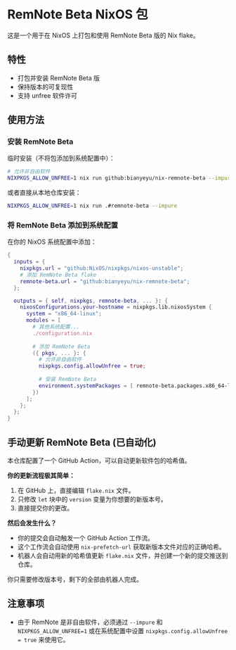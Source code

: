 # RemNote Beta NixOS 包

这是一个用于在 NixOS 上打包和使用 RemNote Beta 版的 Nix flake。

## 特性

- 打包并安装 RemNote Beta 版
- 保持版本的可复现性
- 支持 unfree 软件许可

## 使用方法

### 安装 RemNote Beta

临时安装（不将包添加到系统配置中）：

```bash
# 允许非自由软件
NIXPKGS_ALLOW_UNFREE=1 nix run github:bianyeyu/nix-remnote-beta --impure
```

或者直接从本地仓库安装：

```bash
NIXPKGS_ALLOW_UNFREE=1 nix run .#remnote-beta --impure
```

### 将 RemNote Beta 添加到系统配置

在你的 NixOS 系统配置中添加：

```nix
{
  inputs = {
    nixpkgs.url = "github:NixOS/nixpkgs/nixos-unstable";
    # 添加 RemNote Beta flake
    remnote-beta.url = "github:bianyeyu/nix-remnote-beta";
  };

  outputs = { self, nixpkgs, remnote-beta, ... }: {
    nixosConfigurations.your-hostname = nixpkgs.lib.nixosSystem {
      system = "x86_64-linux";
      modules = [
        # 其他系统配置...
        ./configuration.nix
        
        # 添加 RemNote Beta
        ({ pkgs, ... }: {
          # 允许非自由软件
          nixpkgs.config.allowUnfree = true;
          
          # 安装 RemNote Beta
          environment.systemPackages = [ remnote-beta.packages.x86_64-linux.remnote-beta ];
        })
      ];
    };
  };
}
```

## 手动更新 RemNote Beta (已自动化)

本仓库配置了一个 GitHub Action，可以自动更新软件包的哈希值。

**你的更新流程极其简单：**

1.  在 GitHub 上，直接编辑 `flake.nix` 文件。
2.  只修改 `let` 块中的 `version` 变量为你想要的新版本号。
3.  直接提交你的更改。

**然后会发生什么？**

*   你的提交会自动触发一个 GitHub Action 工作流。
*   这个工作流会自动使用 `nix-prefetch-url` 获取新版本文件对应的正确哈希。
*   机器人会自动用新的哈希值更新 `flake.nix` 文件，并创建一个新的提交推送到仓库。

你只需要修改版本号，剩下的全部由机器人完成。

## 注意事项

- 由于 RemNote 是非自由软件，必须通过 `--impure` 和 `NIXPKGS_ALLOW_UNFREE=1` 或在系统配置中设置 `nixpkgs.config.allowUnfree = true` 来使用它。 